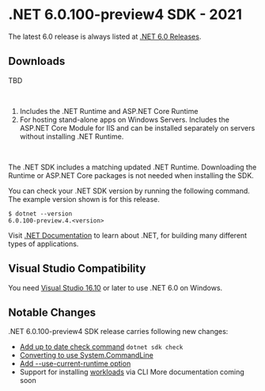 # .NET 6.0.100-preview4 SDK - 2021

The latest 6.0 release is always listed at [.NET 6.0 Releases](../README.md).

## Downloads
TBD

</br>

1. Includes the .NET Runtime and ASP.NET Core Runtime
2. For hosting stand-alone apps on Windows Servers. Includes the ASP.NET Core Module for IIS and can be installed separately on servers without installing .NET Runtime.

</br>

The .NET SDK includes a matching updated .NET Runtime. Downloading the Runtime or ASP.NET Core packages is not needed when installing the SDK.

You can check your .NET SDK version by running the following command. The example version shown is for this release.

```console
$ dotnet --version
6.0.100-preview.4.<version>
```
Visit [.NET Documentation](https://docs.microsoft.com/dotnet/core/) to learn about .NET, for building many different types of applications.


## Visual Studio Compatibility

You need [Visual Studio 16.10](https://visualstudio.microsoft.com) or later to use .NET 6.0 on Windows. 

## Notable Changes
.NET 6.0.100-preview4 SDK release carries following new changes:

* [Add up to date check command](https://github.com/dotnet/sdk/pull/16141)
    `dotnet sdk check`
* [Converting to use System.CommandLine](https://github.com/dotnet/sdk/pull/14379)
* [Add --use-current-runtime option](https://github.com/dotnet/sdk/pull/14093)
* Support for installing [workloads](https://github.com/dotnet/designs/blob/main/accepted/2020/workloads/workloads.md) via CLI
    More documentation coming soon

